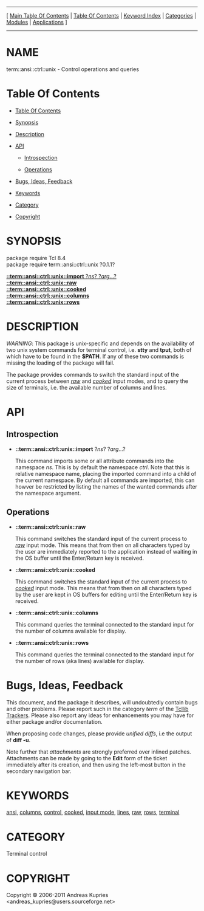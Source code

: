 
[//000000001]: # (term::ansi::ctrl::unix \- Terminal control)
[//000000002]: # (Generated from file 'ansi\_ctrlu\.man' by tcllib/doctools with format 'markdown')
[//000000003]: # (Copyright &copy; 2006\-2011 Andreas Kupries <andreas\_kupries@users\.sourceforge\.net>)
[//000000004]: # (term::ansi::ctrl::unix\(n\) 0\.1\.1 tcllib "Terminal control")

<hr> [ <a href="../../../../toc.md">Main Table Of Contents</a> &#124; <a
href="../../../toc.md">Table Of Contents</a> &#124; <a
href="../../../../index.md">Keyword Index</a> &#124; <a
href="../../../../toc0.md">Categories</a> &#124; <a
href="../../../../toc1.md">Modules</a> &#124; <a
href="../../../../toc2.md">Applications</a> ] <hr>

# NAME

term::ansi::ctrl::unix \- Control operations and queries

# <a name='toc'></a>Table Of Contents

  - [Table Of Contents](#toc)

  - [Synopsis](#synopsis)

  - [Description](#section1)

  - [API](#section2)

      - [Introspection](#subsection1)

      - [Operations](#subsection2)

  - [Bugs, Ideas, Feedback](#section3)

  - [Keywords](#keywords)

  - [Category](#category)

  - [Copyright](#copyright)

# <a name='synopsis'></a>SYNOPSIS

package require Tcl 8\.4  
package require term::ansi::ctrl::unix ?0\.1\.1?  

[__::term::ansi::ctrl::unix::import__ ?*ns*? ?*arg*\.\.\.?](#1)  
[__::term::ansi::ctrl::unix::raw__](#2)  
[__::term::ansi::ctrl::unix::cooked__](#3)  
[__::term::ansi::ctrl::unix::columns__](#4)  
[__::term::ansi::ctrl::unix::rows__](#5)  

# <a name='description'></a>DESCRIPTION

*WARNING*: This package is unix\-specific and depends on the availability of
two unix system commands for terminal control, i\.e\. __stty__ and
__tput__, both of which have to be found in the __$PATH__\. If any of
these two commands is missing the loading of the package will fail\.

The package provides commands to switch the standard input of the current
process between *[raw](\.\./\.\./\.\./\.\./index\.md\#raw)* and
*[cooked](\.\./\.\./\.\./\.\./index\.md\#cooked)* input modes, and to query the size
of terminals, i\.e\. the available number of columns and lines\.

# <a name='section2'></a>API

## <a name='subsection1'></a>Introspection

  - <a name='1'></a>__::term::ansi::ctrl::unix::import__ ?*ns*? ?*arg*\.\.\.?

    This command imports some or all attribute commands into the namespace
    *ns*\. This is by default the namespace *ctrl*\. Note that this is
    relative namespace name, placing the imported command into a child of the
    current namespace\. By default all commands are imported, this can howver be
    restricted by listing the names of the wanted commands after the namespace
    argument\.

## <a name='subsection2'></a>Operations

  - <a name='2'></a>__::term::ansi::ctrl::unix::raw__

    This command switches the standard input of the current process to
    *[raw](\.\./\.\./\.\./\.\./index\.md\#raw)* input mode\. This means that from
    then on all characters typed by the user are immediately reported to the
    application instead of waiting in the OS buffer until the Enter/Return key
    is received\.

  - <a name='3'></a>__::term::ansi::ctrl::unix::cooked__

    This command switches the standard input of the current process to
    *[cooked](\.\./\.\./\.\./\.\./index\.md\#cooked)* input mode\. This means that
    from then on all characters typed by the user are kept in OS buffers for
    editing until the Enter/Return key is received\.

  - <a name='4'></a>__::term::ansi::ctrl::unix::columns__

    This command queries the terminal connected to the standard input for the
    number of columns available for display\.

  - <a name='5'></a>__::term::ansi::ctrl::unix::rows__

    This command queries the terminal connected to the standard input for the
    number of rows \(aka lines\) available for display\.

# <a name='section3'></a>Bugs, Ideas, Feedback

This document, and the package it describes, will undoubtedly contain bugs and
other problems\. Please report such in the category *term* of the [Tcllib
Trackers](http://core\.tcl\.tk/tcllib/reportlist)\. Please also report any ideas
for enhancements you may have for either package and/or documentation\.

When proposing code changes, please provide *unified diffs*, i\.e the output of
__diff \-u__\.

Note further that *attachments* are strongly preferred over inlined patches\.
Attachments can be made by going to the __Edit__ form of the ticket
immediately after its creation, and then using the left\-most button in the
secondary navigation bar\.

# <a name='keywords'></a>KEYWORDS

[ansi](\.\./\.\./\.\./\.\./index\.md\#ansi),
[columns](\.\./\.\./\.\./\.\./index\.md\#columns),
[control](\.\./\.\./\.\./\.\./index\.md\#control),
[cooked](\.\./\.\./\.\./\.\./index\.md\#cooked), [input
mode](\.\./\.\./\.\./\.\./index\.md\#input\_mode),
[lines](\.\./\.\./\.\./\.\./index\.md\#lines), [raw](\.\./\.\./\.\./\.\./index\.md\#raw),
[rows](\.\./\.\./\.\./\.\./index\.md\#rows),
[terminal](\.\./\.\./\.\./\.\./index\.md\#terminal)

# <a name='category'></a>CATEGORY

Terminal control

# <a name='copyright'></a>COPYRIGHT

Copyright &copy; 2006\-2011 Andreas Kupries <andreas\_kupries@users\.sourceforge\.net>
